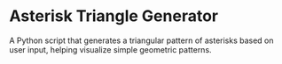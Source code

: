 # Asterisk Triangle Generator
 A Python script that generates a triangular pattern of asterisks based on user input, helping visualize simple geometric patterns.
